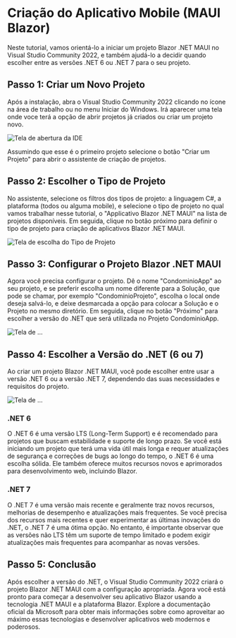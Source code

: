# Criação do Aplicativo Mobile (MAUI Blazor)

Neste tutorial, vamos orientá-lo a iniciar um projeto Blazor .NET MAUI no Visual Studio Community 2022, e também ajudá-lo a decidir quando escolher entre as versões .NET 6 ou .NET 7 para o seu projeto.

## Passo 1: Criar um Novo Projeto

Após a instalação, abra o Visual Studio Community 2022 clicando no ícone na área de trabalho ou no menu Iniciar do Windows. Irá aparecer uma tela onde voce terá a opção de abrir projetos já criados ou criar um projeto novo. 

![Tela de abertura da IDE](https://github.com/felipebastosweb/CondominioApp/blob/master/DevCourse/uploads/images/visual-studio-ide-criar-projeto-1.png "Tela de escolha entre abrir projetos ou criar um novo")

Assumindo que esse é o primeiro projeto selecione o botão "Criar um Projeto" para abrir o assistente de criação de projetos.

## Passo 2: Escolher o Tipo de Projeto

No assistente, selecione os filtros dos tipos de projeto: a linguagem C#, a plataforma (todos ou alguma mobile), e selecione o tipo de projeto no qual vamos trabalhar nesse tutorial, o "Applicativo Blazor .NET MAUI" na lista de projetos disponíveis. Em seguida, clique no botão próximo para definir o tipo de projeto para criação de aplicativos Blazor .NET MAUI.

![Tela de escolha do Tipo de Projeto](https://github.com/felipebastosweb/CondominioApp/blob/master/DevCourse/uploads/images/visual-studio-ide-criar-projeto-2.png "Tela de escolha de tipos de projetos")


## Passo 3: Configurar o Projeto Blazor .NET MAUI

Agora você precisa configurar o projeto. Dê o nome "CondominioApp" ao seu projeto, e se preferir escolha um nome diferente para a Solução, que pode se chamar, por exemplo "CondominioProjeto", escolha o local onde deseja salvá-lo, e deixe desmarcada a opção para colocar a Solução e o Projeto no mesmo diretório. Em seguida, clique no botão "Próximo" para escolher a versão do .NET que será utilizada no Projeto CondominioApp.

![Tela de ...](https://github.com/felipebastosweb/CondominioApp/blob/master/DevCourse/uploads/images/visual-studio-ide-criar-projeto-3.png "")

## Passo 4: Escolher a Versão do .NET (6 ou 7)

Ao criar um projeto Blazor .NET MAUI, você pode escolher entre usar a versão .NET 6 ou a versão .NET 7, dependendo das suas necessidades e requisitos do projeto.

![Tela de ...](https://github.com/felipebastosweb/CondominioApp/blob/master/DevCourse/uploads/images/visual-studio-ide-criar-projeto-4.png "")


### .NET 6

O .NET 6 é uma versão LTS (Long-Term Support) e é recomendado para projetos que buscam estabilidade e suporte de longo prazo. Se você está iniciando um projeto que terá uma vida útil mais longa e requer atualizações de segurança e correções de bugs ao longo do tempo, o .NET 6 é uma escolha sólida. Ele também oferece muitos recursos novos e aprimorados para desenvolvimento web, incluindo Blazor.

### .NET 7

O .NET 7 é uma versão mais recente e geralmente traz novos recursos, melhorias de desempenho e atualizações mais frequentes. Se você precisa dos recursos mais recentes e quer experimentar as últimas inovações do .NET, o .NET 7 é uma ótima opção. No entanto, é importante observar que as versões não LTS têm um suporte de tempo limitado e podem exigir atualizações mais frequentes para acompanhar as novas versões.


## Passo 5: Conclusão

Após escolher a versão do .NET, o Visual Studio Community 2022 criará o projeto Blazor .NET MAUI com a configuração apropriada. Agora você está pronto para começar a desenvolver seu aplicativo Blazor usando a tecnologia .NET MAUI e a plataforma Blazor. Explore a documentação oficial da Microsoft para obter mais informações sobre como aproveitar ao máximo essas tecnologias e desenvolver aplicativos web modernos e poderosos.


